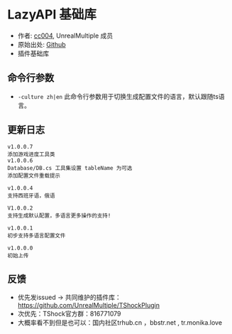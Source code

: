 # LazyAPI 基础库

- 作者: [cc004](https://github.com/cc004), UnrealMultiple 成员
- 原始出处: [Github](https://github.com/cc004/LazyUtils)
- 插件基础库

## 命令行参数
- `-culture zh|en` 此命令行参数用于切换生成配置文件的语言，默认跟随ts语言。
## 更新日志

```
v1.0.0.7
添加游戏进度工具类
v1.0.0.6
Database/DB.cs 工具集设置 tableName 为可选
添加配置文件重载提示

v1.0.0.4
支持西班牙语，俄语

V1.0.0.2
支持生成默认配置，多语言更多操作的支持!

v1.0.0.1
初步支持多语言配置文件

v1.0.0.0
初始上传
```

## 反馈
- 优先发issued -> 共同维护的插件库：https://github.com/UnrealMultiple/TShockPlugin
- 次优先：TShock官方群：816771079
- 大概率看不到但是也可以：国内社区trhub.cn ，bbstr.net , tr.monika.love
